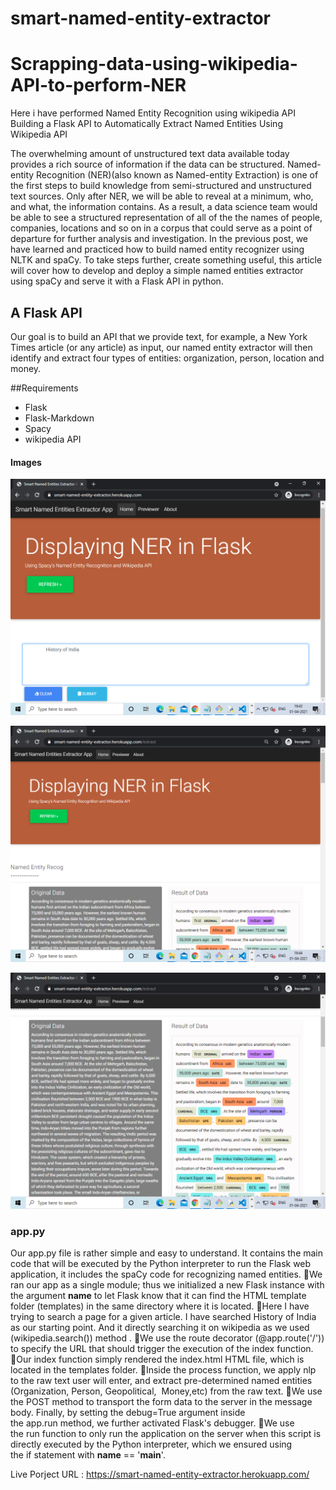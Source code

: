 # smart-named-entity-extractor
# Scrapping-data-using-wikipedia-API-to-perform-NER

Here i have performed Named Entity Recognition using wikipedia API
Building a Flask API to Automatically Extract Named Entities Using Wikipedia API


The overwhelming amount of unstructured text data available today provides a rich source of information if the data can be structured. Named-entity Recognition (NER)(also known as Named-entity Extraction) is one of the first steps to build knowledge from semi-structured and unstructured text sources.
Only after NER, we will be able to reveal at a minimum, who, and what, the information contains. As a result, a data science team would be able to see a structured representation of all of the the names of people, companies, locations and so on in a corpus that could serve as a point of departure for further analysis and investigation.
In the previous post, we have learned and practiced how to build named entity recognizer using NLTK and spaCy. To take steps further, create something useful, this article will cover how to develop and deploy a simple named entities extractor using spaCy and serve it with a Flask API in python.

## A Flask API

Our goal is to build an API that we provide text, for example, a New York Times article (or any article) as input, our named entity extractor will then identify and extract four types of entities: organization, person, location and money. 

##Requirements
+ Flask
+ Flask-Markdown
+ Spacy
+ wikipedia API

#### Images
![](/Images/s1.png)


![](/Images/s2.png)



![](/Images/s3.png)

###  app.py
Our app.py file is rather simple and easy to understand. It contains the main code that will be executed by the Python interpreter to run the Flask web application, it includes the spaCy code for recognizing named entities.
We ran our app as a single module; thus we initialized a new Flask instance with the argument __name__ to let Flask know that it can find the HTML template folder (templates) in the same directory where it is located.
Here I have trying to search a page for a given article. I have searched  History of India as our starting point. And it directly searching it on wikipedia as we used (wikipedia.search()) method .
We use the route decorator (@app.route('/')) to specify the URL that should trigger the execution of the index function.
Our index function simply rendered the index.html HTML file, which is located in the templates folder.
Inside the process function, we apply nlp to the raw text user will enter, and extract pre-determined named entities (Organization, Person, Geopolitical,  Money,etc) from the raw text.
We use the POST method to transport the form data to the server in the message body. Finally, by setting the debug=True argument inside the app.run method, we further activated Flask's debugger.
We use the run function to only run the application on the server when this script is directly executed by the Python interpreter, which we ensured using the if statement with __name__ == '__main__'.

Live Porject URL : https://smart-named-entity-extractor.herokuapp.com/
